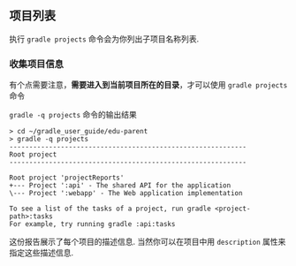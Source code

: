 ## 项目列表

执行 `gradle projects` 命令会为你列出子项目名称列表.

### 收集项目信息

有个点需要注意，**需要进入到当前项目所在的目录**，才可以使用 `gradle projects` 命令

`gradle -q projects` 命令的输出结果

```
> cd ~/gradle_user_guide/edu-parent
> gradle -q projects
------------------------------------------------------------
Root project
------------------------------------------------------------

Root project 'projectReports'
+--- Project ':api' - The shared API for the application
\--- Project ':webapp' - The Web application implementation

To see a list of the tasks of a project, run gradle <project-path>:tasks
For example, try running gradle :api:tasks

```

这份报告展示了每个项目的描述信息. 当然你可以在项目中用 `description` 属性来指定这些描述信息.

